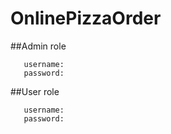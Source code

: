 # OnlinePizzaOrder

##Admin role
```
   username: 
   password:
```

##User role
```
   username: 
   password:
```
